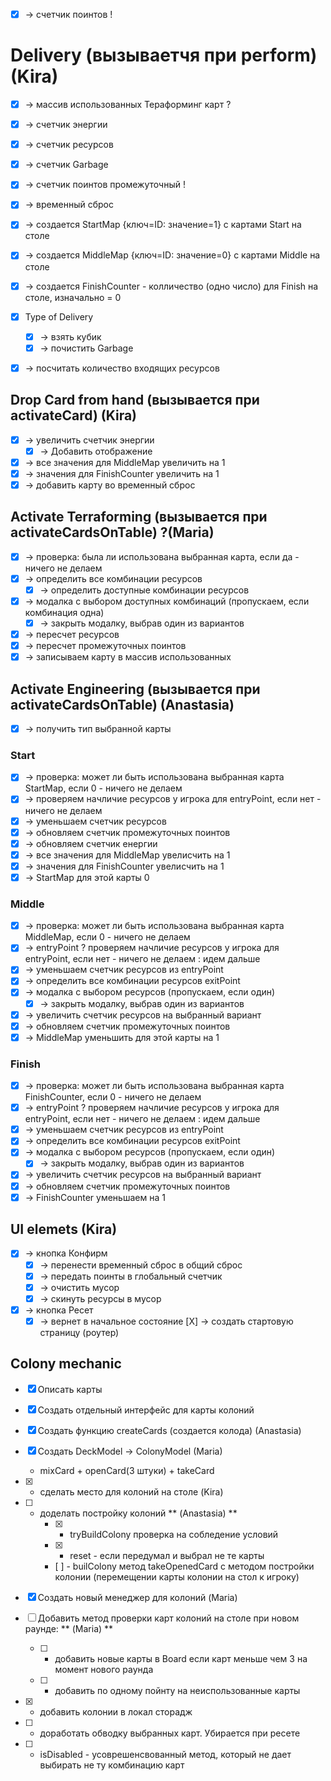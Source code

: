 - [X] -> счетчик поинтов !

# Delivery (вызываетчя при perform) (Kira)
- [X] -> массив использованных Тераформинг карт ?
- [X] -> счетчик энергии
- [X] -> счетчик ресурсов 
- [X] -> счетчик Garbage
- [X] -> счетчик поинтов промежуточный !
- [X] -> временный сброс
- [X] -> создается StartMap {ключ=ID: значение=1} с картами  Start на столе
- [X] -> создается MiddleMap {ключ=ID: значение=0} с картами Middle на столе
- [X] -> создается FinishCounter - колличество (одно число) для Finish на столе, изначально = 0
- [X] Type of Delivery 
    - [X] -> взять кубик
    - [X] -> почистить Garbage
- [X] -> посчитать количество входящих ресурсов


## Drop Card from hand (вызывается при activateCard) (Kira)
- [X] -> увеличить счетчик энергии
    - [X] -> Добавить отображение
- [X] -> все значения для MiddleMap увеличить на 1
- [X] -> значения для FinishCounter увеличить на 1
- [X] -> добавить карту во временный сброс

## Activate Terraforming (вызывается при activateCardsOnTable) ?(Maria)
- [X] -> проверка: была ли использована выбранная карта, если да - ничего не делаем
- [X] -> определить все комбинации ресурсов
    - [X] -> определить доступные комбинации ресурсов
- [X] -> модалка с выбором доступных комбинаций (пропускаем, если комбинация одна)
    - [X] -> закрыть модалку, выбрав один из вариантов
- [X] -> пересчет ресурсов
- [X] -> пересчет промежуточных поинтов
- [X] -> записываем карту в массив использованных
## Activate Engineering (вызывается при activateCardsOnTable) (Anastasia)
- [X] -> получить тип выбранной карты
### Start
- [X] -> проверка: может ли быть использована выбранная карта StartMap, если 0 - ничего не делаем
- [X] -> проверяем начличие ресурсов у игрока для entryPoint, если нет - ничего не делаем
- [X] -> уменьшаем счетчик ресурсов
- [X] -> обновляем счетчик промежуточных поинтов
- [X] -> обновляем счетчик енергии
- [X] -> все значения для MiddleMap увелисчить на 1
- [X] -> значения для FinishCounter увелисчить на 1
- [X] -> StartMap для этой карты 0
### Middle
- [X] ->  проверка: может ли быть использована выбранная карта MiddleMap, если 0 - ничего не делаем
- [X] -> entryPoint ? проверяем начличие ресурсов у игрока для entryPoint, если нет - ничего не делаем : идем дальше
- [X] -> уменьшаем счетчик ресурсов из entryPoint
- [X] -> определить все комбинации ресурсов exitPoint
- [X] -> модалка с выбором ресурсов (пропускаем, если один)
   - [X] -> закрыть модалку, выбрав один из вариантов
- [X] -> увеличить счетчик ресурсов на выбранный вариант   
- [X] -> обновляем счетчик промежуточных поинтов
- [X] -> MiddleMap уменьшить для этой карты на 1
### Finish
- [X] -> проверка: может ли быть использована выбранная карта FinishCounter, если 0 - ничего не делаем
- [X] -> entryPoint ? проверяем начличие ресурсов у игрока для entryPoint, если нет - ничего не делаем : идем дальше
- [X] -> уменьшаем счетчик ресурсов из entryPoint
- [X] -> определить все комбинации ресурсов exitPoint
- [X] -> модалка с выбором ресурсов (пропускаем, если один)
    - [X] -> закрыть модалку, выбрав один из вариантов
- [X] -> увеличить счетчик ресурсов на выбранный вариант   
- [X] -> обновляем счетчик промежуточных поинтов
- [X] -> FinishCounter уменьшаем на 1
## UI elemets (Kira)
- [X] -> кнопка Конфирм
    - [X] -> перенести временный сброс в общий сброс
    - [X] -> передать поинты в глобальный счетчик
    - [X] -> очистить мусор 
    - [X] -> скинуть ресурсы в мусор
- [X] -> кнопка Ресет
   - [X] -> вернет в начальное состояние
[X] -> создать стартовую страницу (роутер)

## Colony mechanic

- [X] Описать карты 
- [X] Создать отдельный интерфейс для карты колоний
- [X] Создать функцию createCards (создается колода) (Anastasia)
- [X] Создать DeckModel -> ColonyModel (Maria)
    - mixCard + openCard(3 штуки) + takeCard
- [X] - сделать место для колоний на столе (Kira)
- [ ] - доделать постройку колоний ** (Anastasia) **
    - [X] - tryBuildColony проверка на собледение условий
    - [X] - reset - если передумал и выбрал не те карты
    - [ ] - builColony метод takeOpenedCard с методом постройки колонии (перемещении карты колонии на стол к игроку) 
- [x] Создать новый менеджер для колоний (Maria)
- [ ] Добавить метод проверки карт колоний на столе при новом раунде: ** (Maria) **
    - [ ] - добавить новые карты в Board если карт меньше чем 3 на момент нового раунда
    - [ ] - добавить по одному пойнту на неиспользованные карты
- [X] - добавить колонии в локал сторадж
- [ ] - доработать обводку выбранных карт. Убирается при ресете

- [ ] - isDisabled  - усоврешенсвованный метод, который не дает выбирать не ту комбинацию карт